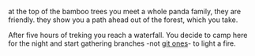at the top of the bamboo trees you meet a whole panda family, they are friendly.
they show you a path ahead out of the forest, which you take.

After five hours of treking you reach a waterfall. You decide to camp here for the night and start gathering branches -not [git ones](https://git-scm.com/docs/git-branch)- to light a fire.
